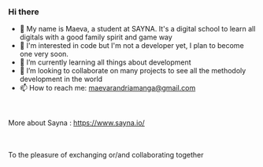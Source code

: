 ### Hi there 

- 🔭 My name is Maeva, a student at SAYNA. It's a digital school to learn all digitals with a good family spirit and game way
- 🌱 I'm interested in code but I'm not a developer yet, I plan to become one very soon.
- 👯 I’m currently learning all things about development
- 🔭 I’m looking to collaborate on many projects to see all the methodoly development in the world 
- 📫 How to reach me: maevarandriamanga@gmail.com
  
<br><br>
More about Sayna : https://www.sayna.io/<br>
<br><br>

To the pleasure of exchanging or/and collaborating together
